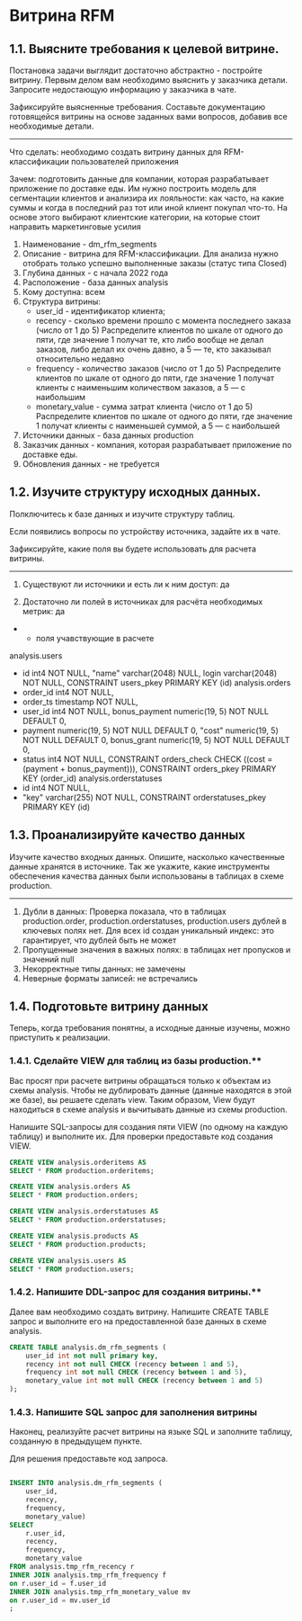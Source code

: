 # Витрина RFM

## 1.1. Выясните требования к целевой витрине.

Постановка задачи выглядит достаточно абстрактно - постройте витрину. Первым делом вам необходимо выяснить у заказчика детали. Запросите недостающую информацию у заказчика в чате.

Зафиксируйте выясненные требования. Составьте документацию готовящейся витрины на основе заданных вами вопросов, добавив все необходимые детали.

-----------
Что сделать: необходимо создать витрину данных для RFM-классификации пользователей приложения

Зачем: подготовить данные для компании, которая разрабатывает приложение по доставке еды. Им нужно построить модель для сегментации клиентов и анализира их лояльности: как часто, на какие суммы и когда в последний раз тот или иной клиент покупал что-то. На основе этого выбирают клиентские категории, на которые стоит направить маркетинговые усилия

1. Наименование - dm_rfm_segments
2. Описание - витрина для RFM-классификации. Для анализа нужно отобрать только успешно выполненные заказы (статус типа Closed)
3. Глубина данных - с начала 2022 года
4. Расположение - база данных analysis
5. Кому доступна: всем
6. Структура витрины: 
    - user_id - идентификатор клиента;
    - recency - сколько времени прошло с момента последнего заказа (число от 1 до 5)  Распределите клиентов по шкале от одного до пяти, где значение 1 получат те, кто либо вообще не делал заказов, либо делал их очень давно, а 5 — те, кто заказывал относительно недавно
    - frequency - количество заказов (число от 1 до 5) Распределите клиентов по шкале от одного до пяти, где значение 1 получат клиенты с наименьшим количеством заказов, а 5 — с наибольшим
    - monetary_value - сумма затрат клиента (число от 1 до 5) Распределите клиентов по шкале от одного до пяти, где значение 1 получат клиенты с наименьшей суммой, а 5 — с наибольшей
7. Источники данных - база данных production
8. Заказчик данных - компания, которая разрабатывает приложение по доставке еды. 
9. Обновления данных - не требуется



## 1.2. Изучите структуру исходных данных.

Полключитесь к базе данных и изучите структуру таблиц.

Если появились вопросы по устройству источника, задайте их в чате.

Зафиксируйте, какие поля вы будете использовать для расчета витрины.

-----------

1. Существуют ли источники и есть ли к ним доступ: да
   
2. Достаточно ли полей в источниках для расчёта необходимых метрик: да
   
* - поля учавствующие в расчете

analysis.users
*   id int4 NOT NULL,
	"name" varchar(2048) NULL,
	login varchar(2048) NOT NULL,
	CONSTRAINT users_pkey PRIMARY KEY (id)
analysis.orders
*   order_id int4 NOT NULL,
*	order_ts timestamp NOT NULL,
*	user_id int4 NOT NULL,
	bonus_payment numeric(19, 5) NOT NULL DEFAULT 0,
*	payment numeric(19, 5) NOT NULL DEFAULT 0,
	"cost" numeric(19, 5) NOT NULL DEFAULT 0,
	bonus_grant numeric(19, 5) NOT NULL DEFAULT 0,
*	status int4 NOT NULL,
	CONSTRAINT orders_check CHECK ((cost = (payment + bonus_payment))),
	CONSTRAINT orders_pkey PRIMARY KEY (order_id)
analysis.orderstatuses
*   id int4 NOT NULL,
*	"key" varchar(255) NOT NULL,
	CONSTRAINT orderstatuses_pkey PRIMARY KEY (id)



## 1.3. Проанализируйте качество данных

Изучите качество входных данных. Опишите, насколько качественные данные хранятся в источнике. Так же укажите, какие инструменты обеспечения качества данных были использованы в таблицах в схеме production.

-----------

1. Дубли в данных: 
   Проверка показала, что в таблицах production.order, production.orderstatuses, production.users дублей в ключевых полях нет. Для всех id создан уникальный индекс: это гарантирует, что дублей быть не может
2. Пропущенные значения в важных полях:
   в таблицах нет пропусков и значений null
3. Некорректные типы данных:
   не замечены
4. Неверные форматы записей:
   не встречались
   


## 1.4. Подготовьте витрину данных

Теперь, когда требования понятны, а исходные данные изучены, можно приступить к реализации.

### 1.4.1. Сделайте VIEW для таблиц из базы production.**

Вас просят при расчете витрины обращаться только к объектам из схемы analysis. Чтобы не дублировать данные (данные находятся в этой же базе), вы решаете сделать view. Таким образом, View будут находиться в схеме analysis и вычитывать данные из схемы production. 

Напишите SQL-запросы для создания пяти VIEW (по одному на каждую таблицу) и выполните их. Для проверки предоставьте код создания VIEW.

```SQL
CREATE VIEW analysis.orderitems AS 
SELECT * FROM production.orderitems;

CREATE VIEW analysis.orders AS 
SELECT * FROM production.orders;

CREATE VIEW analysis.orderstatuses AS 
SELECT * FROM production.orderstatuses;

CREATE VIEW analysis.products AS 
SELECT * FROM production.products;

CREATE VIEW analysis.users AS 
SELECT * FROM production.users;

```

### 1.4.2. Напишите DDL-запрос для создания витрины.**

Далее вам необходимо создать витрину. Напишите CREATE TABLE запрос и выполните его на предоставленной базе данных в схеме analysis.

```SQL
CREATE TABLE analysis.dm_rfm_segments (
	user_id int not null primary key,
    recency int not null CHECK (recency between 1 and 5),
    frequency int not null CHECK (recency between 1 and 5),
    monetary_value int not null CHECK (recency between 1 and 5)
);

```

### 1.4.3. Напишите SQL запрос для заполнения витрины

Наконец, реализуйте расчет витрины на языке SQL и заполните таблицу, созданную в предыдущем пункте.

Для решения предоставьте код запроса.

```SQL

INSERT INTO analysis.dm_rfm_segments (
	user_id, 
	recency, 
	frequency, 
	monetary_value)
SELECT 
	r.user_id, 
	recency, 
	frequency, 
	monetary_value
FROM analysis.tmp_rfm_recency r
INNER JOIN analysis.tmp_rfm_frequency f 
on r.user_id = f.user_id 
INNER JOIN analysis.tmp_rfm_monetary_value mv 
on r.user_id = mv.user_id 
;


```



